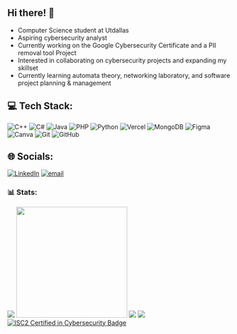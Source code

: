 ## Hi there! 👋

- Computer Science student at Utdallas <br>
- Aspiring cybersecurity analyst <br> 
- Currently working on the Google Cybersecurity Certificate and a PII removal tool Project<br>
- Interested in collaborating on cybersecurity projects and expanding my skillset<br>
- Currently learning automata theory, networking laboratory, and software project planning & management<br>

## 💻 Tech Stack:
![C++](https://img.shields.io/badge/c++-%2300599C.svg?style=plastic&logo=c%2B%2B&logoColor=white) ![C#](https://img.shields.io/badge/c%23-%23239120.svg?style=plastic&logo=csharp&logoColor=white) ![Java](https://img.shields.io/badge/java-%23ED8B00.svg?style=plastic&logo=openjdk&logoColor=white) ![PHP](https://img.shields.io/badge/php-%23777BB4.svg?style=plastic&logo=php&logoColor=white) ![Python](https://img.shields.io/badge/python-3670A0?style=plastic&logo=python&logoColor=ffdd54) ![Vercel](https://img.shields.io/badge/vercel-%23000000.svg?style=plastic&logo=vercel&logoColor=white) ![MongoDB](https://img.shields.io/badge/MongoDB-%234ea94b.svg?style=plastic&logo=mongodb&logoColor=white) ![Figma](https://img.shields.io/badge/figma-%23F24E1E.svg?style=plastic&logo=figma&logoColor=white) ![Canva](https://img.shields.io/badge/Canva-%2300C4CC.svg?style=plastic&logo=Canva&logoColor=white) ![Git](https://img.shields.io/badge/git-%23F05033.svg?style=plastic&logo=git&logoColor=white) ![GitHub](https://img.shields.io/badge/github-%23121011.svg?style=plastic&logo=github&logoColor=white)

## 🌐 Socials:
[![LinkedIn](https://img.shields.io/badge/LinkedIn-%230077B5.svg?logo=linkedin&logoColor=white)](https://linkedin.com/in/jemimah-reji) [![email](https://img.shields.io/badge/Email-D14836?logo=gmail&logoColor=white)](mailto:jemimahreji08@gmail.com) 

### 📊 Stats:
![](https://github-readme-stats.vercel.app/api/top-langs/?username=jemimah-reji&theme=vue-dark&hide_border=false&include_all_commits=false&count_private=true&layout=compact)
<img src="https://github.com/user-attachments/assets/43be5d0f-9c5b-407e-b29c-852dfd0c383e" width="250">
![](https://github-readme-stats.vercel.app/api?username=jemimah-reji&theme=vue-dark&hide_border=false&include_all_commits=false&count_private=true)
![](https://nirzak-streak-stats.vercel.app/?user=jemimah-reji&theme=vue-dark&hide_border=false)
[![ISC2 Certified in Cybersecurity Badge](https://images.credly.com/size/340x340/images/8e61b51e-7974-45a9-bf9b-084f9bf6e337/image.png)](https://www.credly.com/badges/8e61b51e-7974-45a9-bf9b-084f9bf6e337/public_url)

<!-- Proudly created with GPRM ( https://gprm.itsvg.in ) -->
